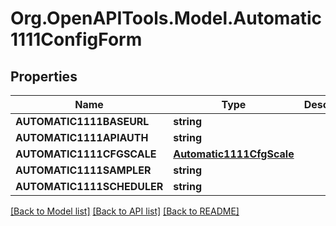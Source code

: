 # Org.OpenAPITools.Model.Automatic1111ConfigForm

## Properties

Name | Type | Description | Notes
------------ | ------------- | ------------- | -------------
**AUTOMATIC1111BASEURL** | **string** |  | 
**AUTOMATIC1111APIAUTH** | **string** |  | 
**AUTOMATIC1111CFGSCALE** | [**Automatic1111CfgScale**](Automatic1111CfgScale.md) |  | 
**AUTOMATIC1111SAMPLER** | **string** |  | 
**AUTOMATIC1111SCHEDULER** | **string** |  | 

[[Back to Model list]](../../README.md#documentation-for-models) [[Back to API list]](../../README.md#documentation-for-api-endpoints) [[Back to README]](../../README.md)

